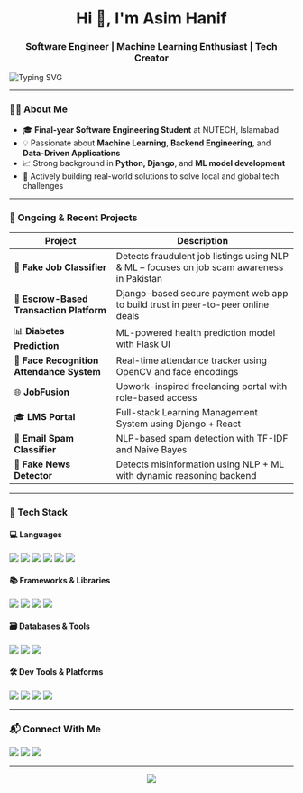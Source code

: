 <h1 align="center">Hi 👋, I'm Asim Hanif</h1>
<h3 align="center">Software Engineer | Machine Learning Enthusiast | Tech Creator</h3>

<img src="https://github-readme-typing-svg.herokuapp.com?font=Fira+Code&weight=500&pause=1000&color=36BCF7&center=true&width=500&lines=Software+Engineer+💻;Machine+Learning+Enthusiast+🧠;Backend+Developer+🚀;Always+Learning+✨" alt="Typing SVG"/>


---

### 👨‍💻 About Me

- 🎓 **Final-year Software Engineering Student** at NUTECH, Islamabad  
- 💡 Passionate about **Machine Learning**, **Backend Engineering**, and **Data-Driven Applications**
- 📈 Strong background in **Python, Django**, and **ML model development**
- 🧠 Actively building real-world solutions to solve local and global tech challenges

---

### 🚧 Ongoing & Recent Projects

| Project | Description |
|--------|-------------|
| 🔐 **Fake Job Classifier** | Detects fraudulent job listings using NLP & ML – focuses on job scam awareness in Pakistan |
| 🤝 **Escrow-Based Transaction Platform** | Django-based secure payment web app to build trust in peer-to-peer online deals |
| 📊 **Diabetes Prediction** | ML-powered health prediction model with Flask UI |
| 📸 **Face Recognition Attendance System** | Real-time attendance tracker using OpenCV and face encodings |
| 🌐 **JobFusion** | Upwork-inspired freelancing portal with role-based access |
| 🎓 **LMS Portal** | Full-stack Learning Management System using Django + React |
| 📧 **Email Spam Classifier** | NLP-based spam detection with TF-IDF and Naive Bayes |
| 📰 **Fake News Detector** | Detects misinformation using NLP + ML with dynamic reasoning backend |

---

### 🚀 Tech Stack

#### 💻 Languages
<p>
  <img src="https://img.shields.io/badge/Python-3776AB?style=for-the-badge&logo=python&logoColor=white"/>
  <img src="https://img.shields.io/badge/Java-007396?style=for-the-badge&logo=java&logoColor=white"/>
  <img src="https://img.shields.io/badge/C++-00599C?style=for-the-badge&logo=c%2B%2B&logoColor=white"/>
  <img src="https://img.shields.io/badge/HTML5-E34F26?style=for-the-badge&logo=html5&logoColor=white"/>
  <img src="https://img.shields.io/badge/CSS3-1572B6?style=for-the-badge&logo=css3&logoColor=white"/>
  <img src="https://img.shields.io/badge/JavaScript-F7DF1E?style=for-the-badge&logo=javascript&logoColor=black"/>
</p>

#### 📚 Frameworks & Libraries
<p>
  <img src="https://img.shields.io/badge/Django-092E20?style=for-the-badge&logo=django&logoColor=white"/>
  <img src="https://img.shields.io/badge/Flask-000000?style=for-the-badge&logo=flask&logoColor=white"/>
  <img src="https://img.shields.io/badge/React-20232A?style=for-the-badge&logo=react&logoColor=61DAFB"/>
  <img src="https://img.shields.io/badge/Bootstrap-7952B3?style=for-the-badge&logo=bootstrap&logoColor=white"/>
</p>

#### 🗃️ Databases & Tools
<p>
  <img src="https://img.shields.io/badge/MySQL-4479A1?style=for-the-badge&logo=mysql&logoColor=white"/>
  <img src="https://img.shields.io/badge/PostgreSQL-4169E1?style=for-the-badge&logo=postgresql&logoColor=white"/>
  <img src="https://img.shields.io/badge/XAMPP-FB7A24?style=for-the-badge&logo=xampp&logoColor=white"/>
</p>

#### 🛠️ Dev Tools & Platforms
<p>
  <img src="https://img.shields.io/badge/VSCode-007ACC?style=for-the-badge&logo=visualstudiocode&logoColor=white"/>
  <img src="https://img.shields.io/badge/Git-F05032?style=for-the-badge&logo=git&logoColor=white"/>
  <img src="https://img.shields.io/badge/GitHub-100000?style=for-the-badge&logo=github&logoColor=white"/>
  <img src="https://img.shields.io/badge/Canva-00C4CC?style=for-the-badge&logo=canva&logoColor=white"/>
</p>

---

### 📬 Connect With Me

<p>
  <a href="mailto:asimjutt2003@gmail.com"><img src="https://img.shields.io/badge/Gmail-D14836?style=for-the-badge&logo=gmail&logoColor=white"/></a>
  <a href="https://linkedin.com/in/masimhanif"><img src="https://img.shields.io/badge/LinkedIn-0077B5?style=for-the-badge&logo=linkedin&logoColor=white"/></a>
  <a href="https://github.com/codedbyasim"><img src="https://img.shields.io/badge/GitHub-100000?style=for-the-badge&logo=github&logoColor=white"/></a>
</p>

---

<p align="center">
  <img src="https://github-readme-stats.vercel.app/api/top-langs/?username=codedbyasim&layout=compact&theme=radical&hide_border=true" />
</p>
